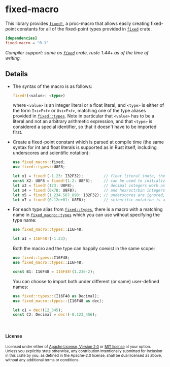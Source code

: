 fixed-macro
===========

This library provides [`fixed!`][fm-fixed], a proc-macro that allows
easily creating fixed-point constants for all of the fixed-point types provided in
[`fixed`][fixed] crate.

```toml
[dependencies]
fixed-macro = "0.1"
```

*Compiler support: same as [`fixed`][fixed] crate, rustc 1.44+ as of the time of writing.*

[fixed]: https://docs.rs/fixed
[fixed-types]: https://docs.rs/fixed/latest/fixed/types/index.html
[fm-fixed]: https://docs.rs/fixed-macro/latest/fixed_macro/macro.fixed.html
[fm-types]: https://docs.rs/fixed-macro/latest/fixed_macro/types/index.html

## Details

- The syntax of the macro is as follows:
  
  ```rust
  fixed!(<value>: <type>)
  ```
  
  where `<value>` is an integer literal or a float literal, and `<type>` is either of the 
  form `I<i>F<f>` or `U<i>F<f>`, matching one of the type aliases provided in
  [`fixed::types`][fixed-types]. Note in particular that `<value>` has to be a literal and
  not an arbitrary arithmetic expression, and that `<type>` is considered a special identifier,
  so that it doesn't have to be imported first.

- Create a fixed-point constant which is parsed at compile time (the same syntax for int
  and float literals is supported as in Rust itself, including underscores and scientific
  notation):

  ```rust
  use fixed_macro::fixed;
  use fixed::types::U8F8;

  let x1 = fixed!(-1.23: I32F32);         // float literal (note, the type is not in scope)
  const X2: U8F8 = fixed!(1.2: U8F8);     // can be used to initialize const values
  let x3 = fixed!(123: U8F8);             // decimal integers work as well
  let x4 = fixed!(0x7B: U8F8);            // and hex/oct/bin integers too
  let x5 = fixed!(1_234.567_890: I32F32); // underscores are ignored, same as in rustc
  let x7 = fixed!(0.12e+01: U8F8);        // scientific notation is also supported
  ```
    
- For each type alias from [`fixed::types`][fixed-types], there is a macro with a matching
  name in [`fixed_macro::types`][fm-types] which you can use without specifying the type name:
  
  ```rust
  use fixed_macro::types::I16F48;
  
  let a1 = I16F48!(-1.23);
  ```
  
  Both the macro and the type can happily coexist in the same scope:
  
  ```rust
  use fixed::types::I16F48;
  use fixed_macro::types::I16F48;
  
  const B1: I16F48 = I16F48!(1.23e-2);
  ```
  
  You can choose to import both under different (or same) user-defined names:
  
  ```rust
  use fixed::types::{I16F48 as Decimal};
  use fixed_macro::types::{I16F48 as dec};
  
  let c1 = dec!(12_345);
  const C2: Decimal = dec!(-0.123_456);
  ```

<br>

#### License

<sup>
Licensed under either of <a href="LICENSE-APACHE">Apache License, Version
2.0</a> or <a href="LICENSE-MIT">MIT license</a> at your option.
</sup>

<br>

<sub>
Unless you explicitly state otherwise, any contribution intentionally submitted
for inclusion in this crate by you, as defined in the Apache-2.0 license, shall
be dual licensed as above, without any additional terms or conditions.
</sub>